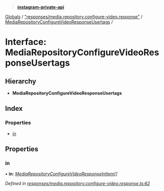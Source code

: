 > **[instagram-private-api](../README.md)**

[Globals](../README.md) / ["responses/media.repository.configure-video.response"](../modules/_responses_media_repository_configure_video_response_.md) / [MediaRepositoryConfigureVideoResponseUsertags](_responses_media_repository_configure_video_response_.mediarepositoryconfigurevideoresponseusertags.md) /

# Interface: MediaRepositoryConfigureVideoResponseUsertags

## Hierarchy

* **MediaRepositoryConfigureVideoResponseUsertags**

## Index

### Properties

* [in](_responses_media_repository_configure_video_response_.mediarepositoryconfigurevideoresponseusertags.md#in)

## Properties

###  in

• **in**: *[MediaRepositoryConfigureVideoResponseInItem](_responses_media_repository_configure_video_response_.mediarepositoryconfigurevideoresponseinitem.md)[]*

*Defined in [responses/media.repository.configure-video.response.ts:62](https://github.com/dilame/instagram-private-api/blob/e9c516c/src/responses/media.repository.configure-video.response.ts#L62)*